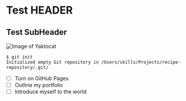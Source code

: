 # Test HEADER
## Test SubHeader
![Image of Yaktocat](https://octodex.github.com/images/yaktocat.png)

```
$ git init
Initialized empty Git repository in /Users/skills/Projects/recipe-repository/.git/
```
- [ ] Turn on GitHub Pages
- [ ] Outline my portfolio
- [ ] Introduce myself to the world
